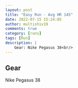 ```yaml
---
layout: post
title: "Easy Run - Avg HR 145"
date: 2022-07-15 15:24:05
author: multishiv19
comments: true
category: [runs]
tags: [Run]
description: |
    Gear: Nike Pegasus 38<br/>
---
```


## Gear
Nike Pegasus 38



<div width='100%' class='strava-embed-placeholder' data-embed-type='activity' data-embed-id='7471129615'></div>
<script src='https://strava-embeds.com/embed.js'></script>

